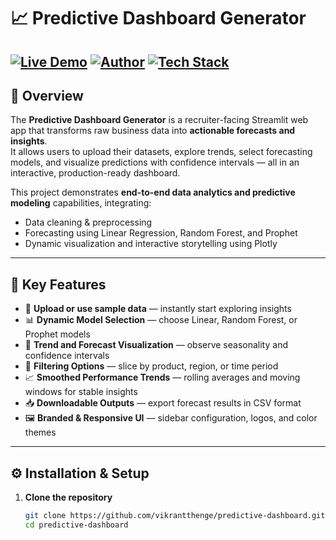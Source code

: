 # 📈 Predictive Dashboard Generator

[![Live Demo](https://img.shields.io/badge/🚀-Streamlit_App-red?style=for-the-badge)](#)
[![Author](https://img.shields.io/badge/GitHub-Vikrant_Thenge-181717?style=for-the-badge&logo=github&logoColor=white)](https://github.com/vikrantthenge)
[![Tech Stack](https://img.shields.io/badge/🧠-Python_·_Streamlit_·_Pandas_·_Scikit--learn_·_Prophet_·_Plotly-purple?style=for-the-badge)](#)
---

## 🚀 Overview
The **Predictive Dashboard Generator** is a recruiter-facing Streamlit web app that transforms raw business data into **actionable forecasts and insights**.  
It allows users to upload their datasets, explore trends, select forecasting models, and visualize predictions with confidence intervals — all in an interactive, production-ready dashboard.

This project demonstrates **end-to-end data analytics and predictive modeling** capabilities, integrating:
- Data cleaning & preprocessing  
- Forecasting using Linear Regression, Random Forest, and Prophet  
- Dynamic visualization and interactive storytelling using Plotly  

---

## 🎯 Key Features
- 📁 **Upload or use sample data** — instantly start exploring insights  
- 📊 **Dynamic Model Selection** — choose Linear, Random Forest, or Prophet models  
- 📅 **Trend and Forecast Visualization** — observe seasonality and confidence intervals  
- 🧠 **Filtering Options** — slice by product, region, or time period  
- 📈 **Smoothed Performance Trends** — rolling averages and moving windows for stable insights  
- 📥 **Downloadable Outputs** — export forecast results in CSV format  
- 🖼️ **Branded & Responsive UI** — sidebar configuration, logos, and color themes  

---

## ⚙️ Installation & Setup

1. **Clone the repository**
   ```bash
   git clone https://github.com/vikrantthenge/predictive-dashboard.git
   cd predictive-dashboard
